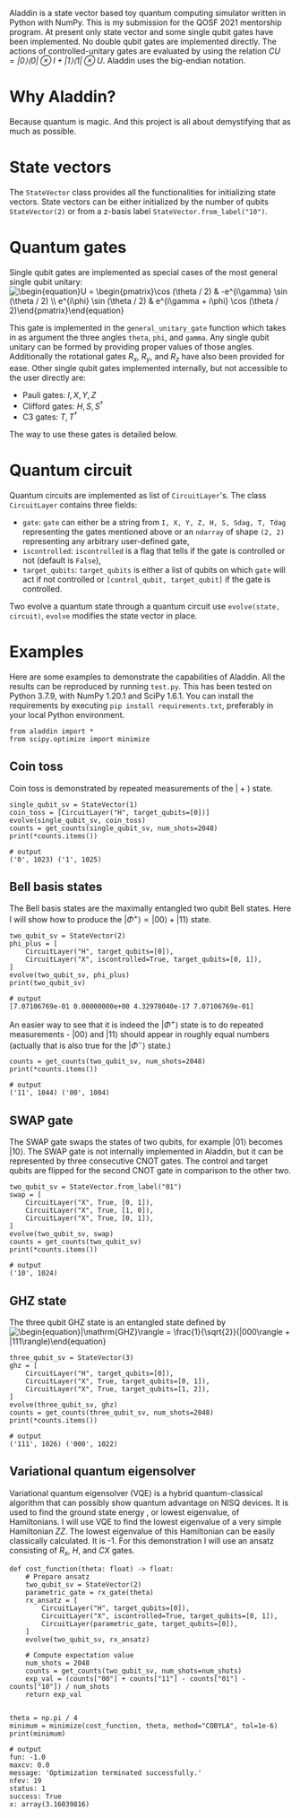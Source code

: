 Aladdin is a state vector based toy quantum computing simulator written
in Python with NumPy. This is my submission for the QOSF 2021 mentorship
program. At present only state vector and some single qubit gates have
been implemented. No double qubit gates are implemented directly. The
actions of controlled-unitary gates are evaluated by using the relation
*CU = |0⟩⟨0| ⊗ I + |1⟩⟨1| ⊗ U*. Aladdin uses the big-endian
notation.

Why Aladdin?
============

Because quantum is magic. And this project is all about demystifying
that as much as possible.

State vectors
=============

The `StateVector` class provides all the functionalities for
initializing state vectors. State vectors can be either initialized by
the number of qubits `StateVector(2)` or from a z-basis label
`StateVector.from_label("10")`.

Quantum gates
=============

Single qubit gates are implemented as special cases of the most general
single qubit unitary:
<img src="https://latex.codecogs.com/svg.image?\begin{equation}U&space;=&space;\begin{pmatrix}\cos&space;(\theta&space;/&space;2)&space;&&space;-e^{i\gamma}&space;\sin&space;(\theta&space;/&space;2)&space;\\&space;e^{i\phi}&space;\sin&space;(\theta&space;/&space;2)&space;&&space;e^{i\gamma&space;&plus;&space;i\phi}&space;\cos&space;(\theta&space;/&space;2)\end{pmatrix}\end{equation}&space;" title="\begin{equation}U = \begin{pmatrix}\cos (\theta / 2) & -e^{i\gamma} \sin (\theta / 2) \\ e^{i\phi} \sin (\theta / 2) & e^{i\gamma + i\phi} \cos (\theta / 2)\end{pmatrix}\end{equation} " />

This gate is implemented in the `general_unitary_gate` function which
takes in as argument the three angles `theta`, `phi`, and `gamma`. Any
single qubit unitary can be formed by providing proper values of those
angles. Additionally the rotational gates *R*<sub>*x*</sub>,
*R*<sub>*y*</sub>, and *R*<sub>*z*</sub> have also been provided for
ease. Other single qubit gates implemented internally, but not
accessible to the user directly are:

-   Pauli gates: *I*, *X*, *Y*, *Z*
-   Clifford gates: *H*, *S*, *S*<sup>†</sup>
-   C3 gates: *T*, *T*<sup>†</sup>

The way to use these gates is detailed below.

Quantum circuit
===============

Quantum circuits are implemented as list of `CircuitLayer`'s. The class
`CircuitLayer` contains three fields:

-   `gate`: `gate` can either be a string from
    `I, X, Y, Z, H, S, Sdag, T, Tdag` representing the gates mentioned
    above or an `ndarray` of shape `(2, 2)` representing any arbitrary
    user-defined gate,
-   `iscontrolled`: `iscontrolled` is a flag that tells if the gate is
    controlled or not (default is `False`),
-   `target_qubits`: `target_qubits` is either a list of qubits on which
    `gate` will act if not controlled or `[control_qubit, target_qubit]`
    if the gate is controlled.

Two evolve a quantum state through a quantum circuit use `evolve(state,
circuit)`, `evolve` modifies the state vector in place.

Examples
========

Here are some examples to demonstrate the capabilities of Aladdin. All
the results can be reproduced by running `test.py`. This has been tested
on Python 3.7.9, with NumPy 1.20.1 and SciPy 1.6.1. You can install the
requirements by executing `pip install requirements.txt`, preferably in
your local Python environment.

    from aladdin import *
    from scipy.optimize import minimize

Coin toss
---------

Coin toss is demonstrated by repeated measurements of the | + ⟩ state.

    single_qubit_sv = StateVector(1)
    coin_toss = [CircuitLayer("H", target_qubits=[0])]
    evolve(single_qubit_sv, coin_toss)
    counts = get_counts(single_qubit_sv, num_shots=2048)
    print(*counts.items())
    
    # output
    ('0', 1023) ('1', 1025)

Bell basis states
-----------------

The Bell basis states are the maximally entangled two qubit Bell states.
Here I will show how to produce the \|*Φ*<sup>+</sup>⟩ ∝ \|00⟩ + \|11⟩
state.

    two_qubit_sv = StateVector(2)
    phi_plus = [
        CircuitLayer("H", target_qubits=[0]),
        CircuitLayer("X", iscontrolled=True, target_qubits=[0, 1]),
    ]
    evolve(two_qubit_sv, phi_plus)
    print(two_qubit_sv)
    
    # output
    [7.07106769e-01 0.00000000e+00 4.32978040e-17 7.07106769e-01]

An easier way to see that it is indeed the \|*Φ*<sup>+</sup>⟩ state is
to do repeated measurements - \|00⟩ and \|11⟩ should appear in roughly
equal numbers (actually that is also true for the \|*Φ*<sup>−</sup>⟩
state.)

    counts = get_counts(two_qubit_sv, num_shots=2048)
    print(*counts.items())
    
    # output
    ('11', 1044) ('00', 1004)

SWAP gate
---------

The SWAP gate swaps the states of two qubits, for example |01⟩ becomes
|10⟩. The SWAP gate is not internally implemented in Aladdin, but it can
be represented by three consecutive CNOT gates. The control and target
qubits are flipped for the second CNOT gate in comparison to the other
two.

    two_qubit_sv = StateVector.from_label("01")
    swap = [
        CircuitLayer("X", True, [0, 1]),
        CircuitLayer("X", True, [1, 0]),
        CircuitLayer("X", True, [0, 1]),
    ]
    evolve(two_qubit_sv, swap)
    counts = get_counts(two_qubit_sv)
    print(*counts.items())
    
    # output
    ('10', 1024)

GHZ state
---------

The three qubit GHZ state is an entangled state defined by
<img src="https://latex.codecogs.com/svg.image?\begin{equation}|\mathrm{GHZ}\rangle&space;=&space;\frac{1}{\sqrt{2}}(|000\rangle&space;&plus;&space;|111\rangle)\end{equation}&space;" title="\begin{equation}|\mathrm{GHZ}\rangle = \frac{1}{\sqrt{2}}(|000\rangle + |111\rangle)\end{equation} " />

    three_qubit_sv = StateVector(3)
    ghz = [
        CircuitLayer("H", target_qubits=[0]),
        CircuitLayer("X", True, target_qubits=[0, 1]),
        CircuitLayer("X", True, target_qubits=[1, 2]),
    ]
    evolve(three_qubit_sv, ghz)
    counts = get_counts(three_qubit_sv, num_shots=2048)
    print(*counts.items())

    # output
    ('111', 1026) ('000', 1022)

Variational quantum eigensolver
-------------------------------

Variational quantum eigensolver (VQE) is a hybrid quantum-classical
algorithm that can possibly show quantum advantage on NISQ devices. It
is used to find the ground state energy , or lowest eigenvalue, of
Hamiltonians. I will use VQE to find the lowest eigenvalue of a very
simple Hamiltonian *ZZ*. The lowest eigenvalue of this Hamiltonian can
be easily classically calculated. It is -1. For this demonstration I
will use an ansatz consisting of *R*<sub>*x*</sub>, *H*, and *CX*
gates.

    def cost_function(theta: float) -> float:
        # Prepare ansatz
        two_qubit_sv = StateVector(2)
        parametric_gate = rx_gate(theta)
        rx_ansatz = [
            CircuitLayer("H", target_qubits=[0]),
            CircuitLayer("X", iscontrolled=True, target_qubits=[0, 1]),
            CircuitLayer(parametric_gate, target_qubits=[0]),
        ]
        evolve(two_qubit_sv, rx_ansatz)

        # Compute expectation value
        num_shots = 2048
        counts = get_counts(two_qubit_sv, num_shots=num_shots)
        exp_val = (counts["00"] + counts["11"] - counts["01"] - counts["10"]) / num_shots
        return exp_val


    theta = np.pi / 4
    minimum = minimize(cost_function, theta, method="COBYLA", tol=1e-6)
    print(minimum)

    # output
    fun: -1.0
    maxcv: 0.0
    message: 'Optimization terminated successfully.'
    nfev: 19
    status: 1
    success: True
    x: array(3.16039816)
